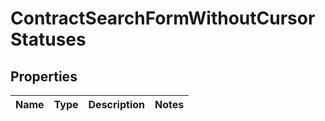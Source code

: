 

# ContractSearchFormWithoutCursorStatuses


## Properties

| Name | Type | Description | Notes |
|------------ | ------------- | ------------- | -------------|




